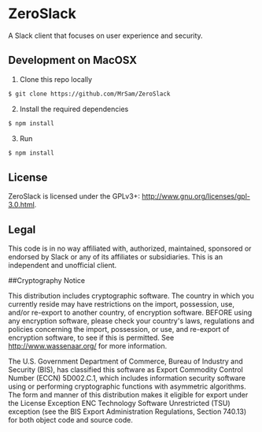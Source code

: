 # ZeroSlack

A Slack client that focuses on user experience and security.

## Development on MacOSX

1) Clone this repo locally

```bash
$ git clone https://github.com/MrSam/ZeroSlack 
```

2) Install the required dependencies 

```bash
$ npm install 
```

3) Run 

```bash
$ npm install
```

## License

ZeroSlack is licensed under the GPLv3+: http://www.gnu.org/licenses/gpl-3.0.html.

## Legal

This code is in no way affiliated with, authorized, maintained, sponsored or endorsed by Slack or any of its affiliates or subsidiaries. This is an independent and unofficial client.

##Cryptography Notice

This distribution includes cryptographic software. The country in which you currently reside may have restrictions on the import, possession, use, and/or re-export to another country, of encryption software. BEFORE using any encryption software, please check your country's laws, regulations and policies concerning the import, possession, or use, and re-export of encryption software, to see if this is permitted. See http://www.wassenaar.org/ for more information.

The U.S. Government Department of Commerce, Bureau of Industry and Security (BIS), has classified this software as Export Commodity Control Number (ECCN) 5D002.C.1, which includes information security software using or performing cryptographic functions with asymmetric algorithms. The form and manner of this distribution makes it eligible for export under the License Exception ENC Technology Software Unrestricted (TSU) exception (see the BIS Export Administration Regulations, Section 740.13) for both object code and source code.

